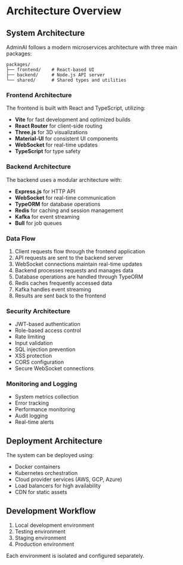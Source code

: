 # Architecture Overview

## System Architecture

AdminAI follows a modern microservices architecture with three main packages:

```
packages/
├── frontend/    # React-based UI
├── backend/     # Node.js API server
└── shared/      # Shared types and utilities
```

### Frontend Architecture

The frontend is built with React and TypeScript, utilizing:

- **Vite** for fast development and optimized builds
- **React Router** for client-side routing
- **Three.js** for 3D visualizations
- **Material-UI** for consistent UI components
- **WebSocket** for real-time updates
- **TypeScript** for type safety

### Backend Architecture

The backend uses a modular architecture with:

- **Express.js** for HTTP API
- **WebSocket** for real-time communication
- **TypeORM** for database operations
- **Redis** for caching and session management
- **Kafka** for event streaming
- **Bull** for job queues

### Data Flow

1. Client requests flow through the frontend application
2. API requests are sent to the backend server
3. WebSocket connections maintain real-time updates
4. Backend processes requests and manages data
5. Database operations are handled through TypeORM
6. Redis caches frequently accessed data
7. Kafka handles event streaming
8. Results are sent back to the frontend

### Security Architecture

- JWT-based authentication
- Role-based access control
- Rate limiting
- Input validation
- SQL injection prevention
- XSS protection
- CORS configuration
- Secure WebSocket connections

### Monitoring and Logging

- System metrics collection
- Error tracking
- Performance monitoring
- Audit logging
- Real-time alerts

## Deployment Architecture

The system can be deployed using:

- Docker containers
- Kubernetes orchestration
- Cloud provider services (AWS, GCP, Azure)
- Load balancers for high availability
- CDN for static assets

## Development Workflow

1. Local development environment
2. Testing environment
3. Staging environment
4. Production environment

Each environment is isolated and configured separately. 